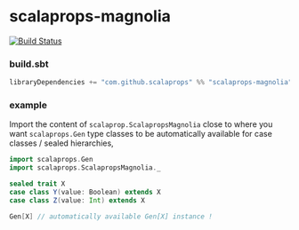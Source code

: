 # scalaprops-magnolia

[![Build Status](https://travis-ci.org/scalaprops/scalaprops-magnolia.svg?branch=master)](https://travis-ci.org/scalaprops/scalaprops-magnolia)

### build.sbt

```scala
libraryDependencies += "com.github.scalaprops" %% "scalaprops-magnolia" % "0.1.0"
```

### example

Import the content of `scalaprop.ScalapropsMagnolia` close to where you want `scalaprops.Gen` type classes to be automatically available for case classes / sealed hierarchies,

```scala
import scalaprops.Gen
import scalaprops.ScalapropsMagnolia._

sealed trait X 
case class Y(value: Boolean) extends X
case class Z(value: Int) extends X

Gen[X] // automatically available Gen[X] instance !
```
